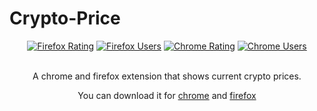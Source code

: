 # Crypto-Price
<div align="center">
<a href="https://addons.mozilla.org/en-US/firefox/addon/cryptoprices/"><img alt="Firefox Rating" scr="https://img.shields.io/amo/rating/cryptoprices?color=orange&label=Firefox%20Rating&logo=firefox"></a>
<a href="https://addons.mozilla.org/en-US/firefox/addon/cryptoprices/"><img alt="Firefox Users" scr="https://img.shields.io/amo/users/cryptoprices?color=orange&label=Firefox%20Users&logo=firefox"></a>
<a href="https://chrome.google.com/webstore/detail/crypto-price/aijcmfbomlkfaclgjpphidgoijibeobj?hl=en&authuser=0"><img alt="Chrome Rating" scr="https://img.shields.io/chrome-web-store/rating/aijcmfbomlkfaclgjpphidgoijibeobj?color=yellow&label=Chrome%20Rating&logo=google&logoColor=yellow"></a>
<a href="https://chrome.google.com/webstore/detail/crypto-price/aijcmfbomlkfaclgjpphidgoijibeobj?hl=en&authuser=0"><img alt="Chrome Users" scr="https://img.shields.io/chrome-web-store/users/aijcmfbomlkfaclgjpphidgoijibeobj?color=yellow&label=Chrome%20Users&logo=google&logoColor=yellow"></a>
</div>

<br>

<p align="center">A chrome and firefox extension that shows current crypto prices.</p>
<p align="center">You can download it for <a href="https://chrome.google.com/webstore/detail/crypto-price-shower/aijcmfbomlkfaclgjpphidgoijibeobj?hl=en&authuser=0">chrome<a> and <a href="https://addons.mozilla.org/en-US/firefox/addon/cryptoprices/">firefox</a></p>
